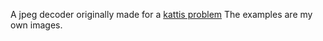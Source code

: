 A jpeg decoder originally made for a [kattis problem](https://open.kattis.com/problems/coincounter)
The examples are my own images.